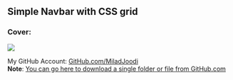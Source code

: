 ## Simple Navbar with CSS grid




### Cover:
![](https://s28.picofile.com/file/8466562426/navbar_css_grid.JPG)

My GitHub Account: [GitHub.com/MiladJoodi](https://github.com/miladjoodi)  
**Note**: [You can go here to download a single folder or file from GitHub.com](https://minhaskamal.github.io/DownGit/#/home)
